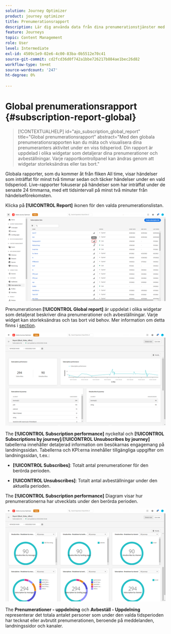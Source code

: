 ```yaml
---
solution: Journey Optimizer
product: journey optimizer
title: Prenumerationsrapport
description: Lär dig använda data från dina prenumerationstjänster med den globala prenumerationsrapporten
feature: Journeys
topic: Content Management
role: User
level: Intermediate
exl-id: 4509c1e9-02e6-4c00-83ba-0b5512e70c41
source-git-commit: cd2fcd36d0f742a1bbe726217b884ae1bec26d82
workflow-type: tm+mt
source-wordcount: '247'
ht-degree: 0%

---
```


# Global prenumerationsrapport {#subscription-report-global}

>[!CONTEXTUALHELP]
>id="ajo_subscription_global_report"
>title="Global prenumerationsrapport"
>abstract="Med den globala prenumerationsrapporten kan du mäta och visualisera dina prenumeranters aktivitet under en viss tidsperiod. Din rapport är uppdelad i olika widgetar som detaljerar dina prenumerationer och avbeställningar. Varje rapportkontrollpanel kan ändras genom att widgetar storleksändras eller tas bort."

Globala rapporter, som du kommer åt från fliken All time, visar händelser som inträffat för minst två timmar sedan och täcker händelser under en vald tidsperiod. Live-rapporter fokuserar på händelser som har inträffat under de senaste 24 timmarna, med ett tidsintervall på minst två minuter från händelseförekomsten.

Klicka på **[!UICONTROL Report]** ikonen för den valda prenumerationslistan.

![](assets/subscription_report_7.png)

Prenumerationen **[!UICONTROL Global report]** är uppdelat i olika widgetar som detaljerat beskriver dina prenumerationer och avbeställningar. Varje widget kan storleksändras och tas bort vid behov. Mer information om detta finns i [section](global-report.md).

![](assets/subscription_report_1.png)

The **[!UICONTROL Subscription performance]** nyckeltal och **[!UICONTROL Subscriptions by journey]**/**[!UICONTROL Unsubscribes by journey]** tabellerna innehåller detaljerad information om besökarnas engagemang på landningssidan. Tabellerna och KPI:erna innehåller tillgängliga uppgifter om landningssidan, t.ex.:

* **[!UICONTROL Subscribes]**: Totalt antal prenumerationer för den berörda perioden.

* **[!UICONTROL Unsubscribes]**: Totalt antal avbeställningar under den aktuella perioden.

The **[!UICONTROL Subscription performance]** Diagram visar hur prenumerationerna har utvecklats under den berörda perioden.

![](assets/subscription_report_2.png)

The **Prenumerationer - uppdelning** och **Avbeställ - Uppdelning** representerar det totala antalet personer som under den valda tidsperioden har tecknat eller avbrutit prenumerationen, beroende på meddelanden, landningssidor och kanaler.
